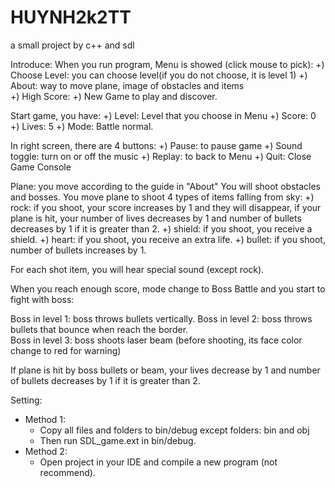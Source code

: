 # HUYNH2k2TT

a small project by c++ and sdl

Introduce:
When you run program, Menu is showed (click mouse to pick):
	+) Choose Level: you can choose level(if you do not choose, it is level 1)
	+) About: way to move plane, image of obstacles and items  
	+) High Score:
	+) New Game to play and discover.

Start game, you have:
	+) Level: Level that you choose in Menu
 	+) Score: 0
	+) Lives: 5
	+) Mode: Battle normal.

In right screen, there are 4 buttons:
	+) Pause: to pause game
	+) Sound toggle: turn on or off the music
	+) Replay: to back to Menu
	+) Quit: Close Game Console

Plane: you move according to the guide in "About"
You will shoot obstacles and bosses.
You move plane to shoot 4 types of items falling from sky:
	+) rock: if you shoot, your score increases by 1 and they will disappear, 
		 if your plane is hit, your number of lives decreases by 1 and number of bullets
		 decreases by 1 if it is greater than 2. 
 	+) shield: if you shoot, you receive a shield.
	+) heart: if you shoot, you receive an extra life.
	+) bullet: if you shoot, number of bullets increases by 1.

For each shot item, you will hear special sound (except rock).

When you reach enough score, mode change to Boss Battle and you start to fight with boss:

Boss in level 1: boss throws bullets vertically.
Boss in level 2: boss throws bullets that bounce when reach the border.  
Boss in level 3: boss shoots laser beam (before shooting, its face color change to red for warning)

If plane is hit by boss bullets or beam, your lives decrease by 1 and number of bullets decreases by 1 if it is greater than 2.

Setting:
*	Method 1:
	- Copy all files and folders to bin/debug except folders: bin and obj
	- Then run SDL_game.ext in bin/debug.
*	Method 2:
	- Open project in your IDE and compile a new program (not recommend).
